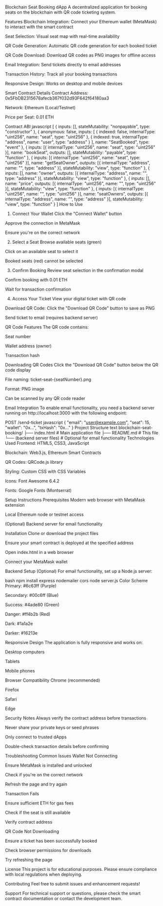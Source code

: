 Blockchain Seat Booking dApp
A decentralized application for booking seats on the blockchain with QR code ticketing system.

Features
Blockchain Integration: Connect your Ethereum wallet (MetaMask) to interact with the smart contract

Seat Selection: Visual seat map with real-time availability

QR Code Generation: Automatic QR code generation for each booked ticket

QR Code Download: Download QR codes as PNG images for offline access

Email Integration: Send tickets directly to email addresses

Transaction History: Track all your booking transactions

Responsive Design: Works on desktop and mobile devices

Smart Contract Details
Contract Address: 0x5FbDB2315678afecb367f032d93F642f64180aa3

Network: Ethereum (Local/Testnet)

Price per Seat: 0.01 ETH

Contract ABI
javascript
[
  { inputs: [], stateMutability: "nonpayable", type: "constructor" },
  {
    anonymous: false,
    inputs: [
      { indexed: false, internalType: "uint256", name: "seat", type: "uint256" },
      { indexed: true, internalType: "address", name: "user", type: "address" }
    ],
    name: "SeatBooked",
    type: "event"
  },
  {
    inputs: [{ internalType: "uint256", name: "seat", type: "uint256" }],
    name: "bookSeat",
    outputs: [],
    stateMutability: "payable",
    type: "function"
  },
  {
    inputs: [{ internalType: "uint256", name: "seat", type: "uint256" }],
    name: "getSeatOwner",
    outputs: [{ internalType: "address", name: "", type: "address" }],
    stateMutability: "view",
    type: "function"
  },
  {
    inputs: [],
    name: "owner",
    outputs: [{ internalType: "address", name: "", type: "address" }],
    stateMutability: "view",
    type: "function"
  },
  {
    inputs: [],
    name: "price",
    outputs: [{ internalType: "uint256", name: "", type: "uint256" }],
    stateMutability: "view",
    type: "function"
  },
  {
    inputs: [{ internalType: "uint256", name: "", type: "uint256" }],
    name: "seatOwners",
    outputs: [{ internalType: "address", name: "", type: "address" }],
    stateMutability: "view",
    type: "function"
  }
]
How to Use
1. Connect Your Wallet
Click the "Connect Wallet" button

Approve the connection in MetaMask

Ensure you're on the correct network

2. Select a Seat
Browse available seats (green)

Click on an available seat to select it

Booked seats (red) cannot be selected

3. Confirm Booking
Review seat selection in the confirmation modal

Confirm booking with 0.01 ETH

Wait for transaction confirmation

4. Access Your Ticket
View your digital ticket with QR code

Download QR Code: Click the "Download QR Code" button to save as PNG

Send ticket to email (requires backend server)

QR Code Features
The QR code contains:

Seat number

Wallet address (owner)

Transaction hash

Downloading QR Codes
Click the "Download QR Code" button below the QR code display

File naming: ticket-seat-{seatNumber}.png

Format: PNG image

Can be scanned by any QR code reader

Email Integration
To enable email functionality, you need a backend server running on http://localhost:3000 with the following endpoint:

POST /send-ticket
javascript
{
  "email": "user@example.com",
  "seat": 15,
  "wallet": "0x...",
  "txHash": "0x..."
}
Project Structure
text
blockchain-seat-booking/
├── index.html              # Main application file
├── README.md              # This file
└── (backend server files) # Optional for email functionality
Technologies Used
Frontend: HTML5, CSS3, JavaScript

Blockchain: Web3.js, Ethereum Smart Contracts

QR Codes: QRCode.js library

Styling: Custom CSS with CSS Variables

Icons: Font Awesome 6.4.2

Fonts: Google Fonts (Montserrat)

Setup Instructions
Prerequisites
Modern web browser with MetaMask extension

Local Ethereum node or testnet access

(Optional) Backend server for email functionality

Installation
Clone or download the project files

Ensure your smart contract is deployed at the specified address

Open index.html in a web browser

Connect your MetaMask wallet

Backend Setup (Optional)
For email functionality, set up a Node.js server:

bash
npm install express nodemailer cors
node server.js
Color Scheme
Primary: #6c63ff (Purple)

Secondary: #00c6ff (Blue)

Success: #4ade80 (Green)

Danger: #ff4b2b (Red)

Dark: #1a1a2e

Darker: #16213e

Responsive Design
The application is fully responsive and works on:

Desktop computers

Tablets

Mobile phones

Browser Compatibility
Chrome (recommended)

Firefox

Safari

Edge

Security Notes
Always verify the contract address before transactions

Never share your private keys or seed phrases

Only connect to trusted dApps

Double-check transaction details before confirming

Troubleshooting
Common Issues
Wallet Not Connecting

Ensure MetaMask is installed and unlocked

Check if you're on the correct network

Refresh the page and try again

Transaction Fails

Ensure sufficient ETH for gas fees

Check if the seat is still available

Verify contract address

QR Code Not Downloading

Ensure a ticket has been successfully booked

Check browser permissions for downloads

Try refreshing the page

License
This project is for educational purposes. Please ensure compliance with local regulations when deploying.

Contributing
Feel free to submit issues and enhancement requests!

Support
For technical support or questions, please check the smart contract documentation or contact the development team.
